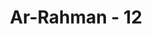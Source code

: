 ---
title: "Ar-Rahman - 12"
no: 12
arabic_no: ١٢
ayah: وَالْحَبُّ ذُو الْعَصْفِ وَالرَّيْحَانُۚ  
translation: "dan biji-bijian yang berkulit dan bunga-bunga yang harum baunya. "
tafsir: "Pada ayat ini Allah menyatakan bahwa semua biji-bijian yang dijadikan sebagai bahan makanan, seperti gandum, padi dan jelai mempunyai daun yang menutupi tandan-tandannya, begitu pula semua yang berbau harum dari tumbuh-tumbuhan."
---